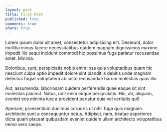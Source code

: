 ```yaml
---
layout: post
title: First Post
published: true
comments: true
share: true
---
```


<p>Lorem ipsum dolor sit amet, consectetur adipisicing elit. Deserunt, dolor mollitia minus facere necessitatibus quidem magnam dignissimos maxime impedit illo sequi incidunt commodi hic possimus fuga pariatur recusandae amet. Minima.</p>
<p>Doloribus, sunt, perspiciatis nobis enim ipsa quia voluptatibus quam hic nesciunt culpa optio impedit dolore sint blanditiis debitis unde magnam delectus fugiat voluptatem ab iusto recusandae harum molestias quas illo.</p>
<p>Aut, assumenda, laboriosam quidem perferendis quae eaque sit sint molestias placeat. Natus, odit enim eaque perspiciatis. Hic, ab, aliquam, eveniet eos minima iure a provident pariatur quia vel veritatis qui!</p>
<p>Aperiam, praesentium ducimus corporis ut nihil fuga quis magnam architecto sunt a consequuntur natus. Adipisci, nam, beatae asperiores dicta quam placeat quibusdam eveniet quidem ullam architecto voluptatibus nemo vero saepe.</p>